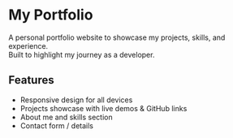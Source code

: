 # My Portfolio

A personal portfolio website to showcase my projects, skills, and experience.  
Built to highlight my journey as a developer.

## Features
- Responsive design for all devices
- Projects showcase with live demos & GitHub links
- About me and skills section
- Contact form / details
